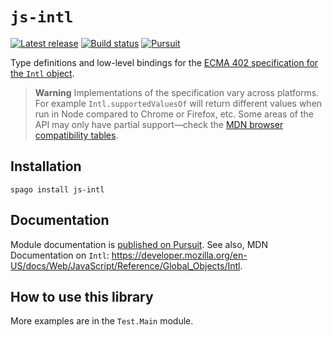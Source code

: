 # `js-intl`

[![Latest release](http://img.shields.io/github/release/pete-murphy/purescript-js-intl.svg)](https://github.com/pete-murphy/purescript-js-intl/releases)
[![Build status](https://github.com/pete-murphy/purescript-js-intl/workflows/CI/badge.svg?branch=main)](https://github.com/pete-murphy/purescript-js-intl/actions?query=workflow%3ACI+branch%3Amain)
[![Pursuit](https://pursuit.purescript.org/packages/purescript-js-intl/badge)](https://pursuit.purescript.org/packages/purescript-js-intl)

Type definitions and low-level bindings for the [ECMA 402 specification for the `Intl` object](https://tc39.es/ecma402/#intl-object).

> **Warning**
> Implementations of the specification vary across platforms. For example `Intl.supportedValuesOf` will return different values when run in Node compared to Chrome or Firefox, etc. Some areas of the API may only have partial support—check the [MDN browser compatibility tables](https://developer.mozilla.org/en-US/docs/Web/JavaScript/Reference/Global_Objects/Intl#browser_compatibility).

## Installation

```
spago install js-intl
```

## Documentation

Module documentation is [published on Pursuit](http://pursuit.purescript.org/packages/purescript-js-intl).
See also, MDN Documentation on `Intl`: https://developer.mozilla.org/en-US/docs/Web/JavaScript/Reference/Global_Objects/Intl.

## How to use this library

<!-- EXAMPLE -->

More examples are in the `Test.Main` module.
